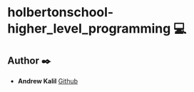 # holbertonschool-higher_level_programming :computer:

## Author :black_nib:
* **Andrew Kalil** [Github](https://github.com/AndrewKalil)
